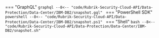 === "GraphQL"
    ```graphql
    --8<-- "code/Rubrik-Security-Cloud-API/Data-Protection/Data-Center/IBM-DB2/snapshot.gql"
    ```
=== "PowerShell SDK"
    ```powershell
    --8<-- "code/Rubrik-Security-Cloud-API/Data-Protection/Data-Center/IBM-DB2/snapshot.ps1"
    ```
=== "Shell"
    ```bash
    --8<-- "code/Rubrik-Security-Cloud-API/Data-Protection/Data-Center/IBM-DB2/snapshot.sh"
    ```
